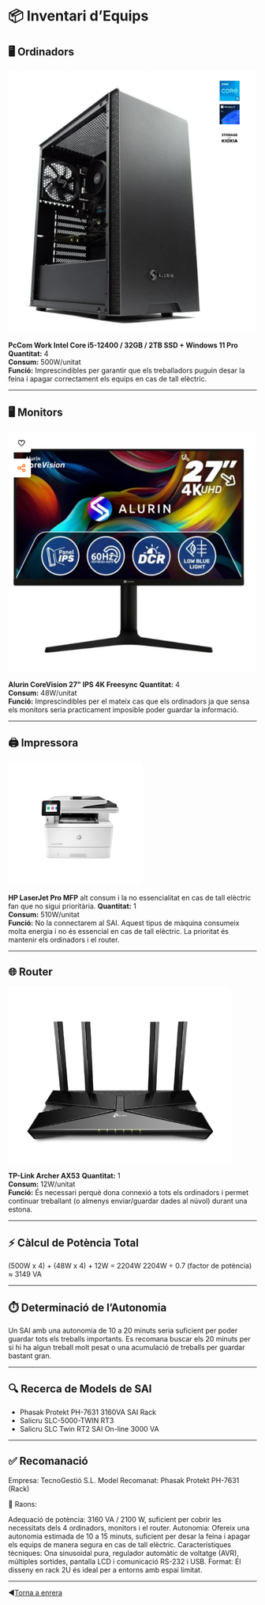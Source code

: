 # 📦 Inventari d’Equips

## 🖥️ Ordinadors

![ordenadors](img/ordenadores.png)

**PcCom Work Intel Core i5-12400 / 32GB / 2TB SSD + Windows 11 Pro**  
**Quantitat:** 4  
**Consum:** 500W/unitat  
**Funció:** Imprescindibles per garantir que els treballadors puguin desar la feina i apagar correctament els equips en cas de tall elèctric.

---

## 🖥️ Monitors

![Monitors](img/monitores.png)

**Alurin CoreVision 27" IPS 4K Freesync**
**Quantitat:** 4  
**Consum:** 48W/unitat  
**Funció:** Imprescindibles per el mateix cas que els ordinadors ja que sensa els monitors seria practicament imposible poder guardar la informació.

---

## 🖨️ Impressora

![Impressora](img/impressora.png)

**HP LaserJet Pro MFP** alt consum i la no essencialitat en cas de tall elèctric fan que no sigui prioritària.
**Quantitat:** 1  
**Consum:** 510W/unitat  
**Funció:** No la connectarem al SAI. Aquest tipus de màquina consumeix molta energia i no és essencial en cas de tall elèctric. La prioritat és mantenir els ordinadors i el router.

---

## 🌐 Router

![router](img/router.png)

**TP-Link Archer AX53**
**Quantitat:** 1  
**Consum:** 12W/unitat  
**Funció:** És necessari perquè dona connexió a tots els ordinadors i permet continuar treballant (o almenys enviar/guardar dades al núvol) durant una estona.

---

## ⚡ Càlcul de Potència Total

(500W x 4) + (48W x 4) + 12W = 2204W
2204W ÷ 0.7 (factor de potència) ≈ 3149 VA

---

## ⏱️ Determinació de l’Autonomia

Un SAI amb una autonomia de 10 a 20 minuts seria suficient per poder guardar tots els treballs importants.
Es recomana buscar els 20 minuts per si hi ha algun treball molt pesat o una acumulació de treballs per guardar bastant gran.

---

## 🔍 Recerca de Models de SAI

- Phasak Protekt PH-7631 3160VA SAI Rack
- Salicru SLC-5000-TWIN RT3
- Salicru SLC Twin RT2 SAI On-line 3000 VA

---

## ✅ Recomanació

Empresa: TecnoGestió S.L.
Model Recomanat: Phasak Protekt PH-7631 (Rack)

🔧 Raons:

Adequació de potència: 3160 VA / 2100 W, suficient per cobrir les necessitats dels 4 ordinadors, monitors i el router.
Autonomia: Ofereix una autonomia estimada de 10 a 15 minuts, suficient per desar la feina i apagar els equips de manera segura en cas de tall elèctric.
Característiques tècniques: Ona sinusoidal pura, regulador automàtic de voltatge (AVR), múltiples sortides, pantalla LCD i comunicació RS-232 i USB.
Format: El disseny en rack 2U és ideal per a entorns amb espai limitat.

---

◀️[Torna a enrera](https://github.com/samalluis/Projecte2-EverPia/blob/main/T02%3A%20Selecci%C3%B3%20d%E2%80%99un%20SAI%20per%20una%20empresa%20client/README.md)
